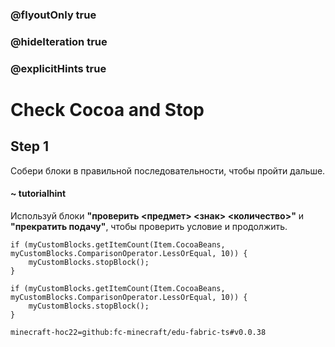 ### @flyoutOnly true
### @hideIteration true
### @explicitHints true

# Check Cocoa and Stop

## Step 1
Собери блоки в правильной последовательности, чтобы пройти дальше.

#### ~ tutorialhint
Используй блоки **"проверить <предмет> <знак> <количество>"** и **"прекратить подачу"**, чтобы проверить условие и продолжить.

```ghost
if (myCustomBlocks.getItemCount(Item.CocoaBeans, myCustomBlocks.ComparisonOperator.LessOrEqual, 10)) {
    myCustomBlocks.stopBlock();
}
```

```template
if (myCustomBlocks.getItemCount(Item.CocoaBeans, myCustomBlocks.ComparisonOperator.LessOrEqual, 10)) {
    myCustomBlocks.stopBlock();
}
```

```package
minecraft-hoc22=github:fc-minecraft/edu-fabric-ts#v0.0.38
```
